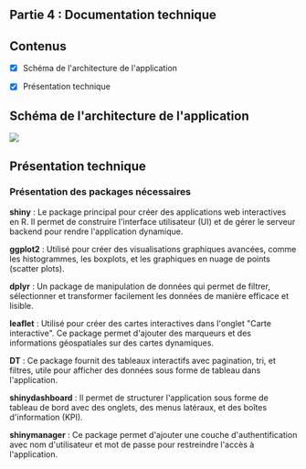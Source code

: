 ## Partie 4 : Documentation technique

## Contenus

- [x] Schéma de l'architecture de l'application
- [x] Présentation technique


##  Schéma de l'architecture de l'application
<img src ="https://github.com/candicesd/iut_sd2_rshiny_enedis/blob/main/Schema.drawio.png?raw=true">

## Présentation technique

### Présentation des packages nécessaires 

**shiny** : Le package principal pour créer des applications web interactives en R. Il permet de construire l'interface utilisateur (UI) et de gérer le serveur backend pour rendre l'application dynamique.

**ggplot2** : Utilisé pour créer des visualisations graphiques avancées, comme les histogrammes, les boxplots, et les graphiques en nuage de points (scatter plots).

**dplyr** : Un package de manipulation de données qui permet de filtrer, sélectionner et transformer facilement les données de manière efficace et lisible.

**leaflet** : Utilisé pour créer des cartes interactives dans l'onglet "Carte interactive". Ce package permet d'ajouter des marqueurs et des informations géospatiales sur des cartes dynamiques.

**DT** : Ce package fournit des tableaux interactifs avec pagination, tri, et filtres, utile pour afficher des données sous forme de tableau dans l'application.

**shinydashboard** : Il permet de structurer l'application sous forme de tableau de bord avec des onglets, des menus latéraux, et des boîtes d'information (KPI).

**shinymanager** : Ce package permet d'ajouter une couche d'authentification avec nom d'utilisateur et mot de passe pour restreindre l'accès à l'application.

